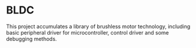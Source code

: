 # BLDC
This project accumulates a library of brushless motor technology, including basic peripheral driver for microcontroller, control driver and some debugging methods.
